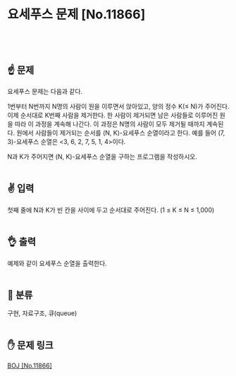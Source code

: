 # 요세푸스 문제 [No.11866] <p dir="auto">
<br></br>

## :point_up: 문제
요세푸스 문제는 다음과 같다.

1번부터 N번까지 N명의 사람이 원을 이루면서 앉아있고, 양의 정수 K(≤ N)가 주어진다. 이제 순서대로 K번째 사람을 제거한다. 한 사람이 제거되면 남은 사람들로 이루어진 원을 따라 이 과정을 계속해 나간다. 이 과정은 N명의 사람이 모두 제거될 때까지 계속된다. 원에서 사람들이 제거되는 순서를 (N, K)-요세푸스 순열이라고 한다. 예를 들어 (7, 3)-요세푸스 순열은 <3, 6, 2, 7, 5, 1, 4>이다.

N과 K가 주어지면 (N, K)-요세푸스 순열을 구하는 프로그램을 작성하시오.
<br></br>

## :v: 입력
첫째 줄에 N과 K가 빈 칸을 사이에 두고 순서대로 주어진다. (1 ≤ K ≤ N ≤ 1,000)
<br></br>
## :ok_hand: 출력
예제와 같이 요세푸스 순열을 출력한다.
<br></br>
## :metal: 분류
구현, 자료구조, 큐(queue)
<br></br>
## :hand: 문제 링크
<a href="https://www.acmicpc.net/problem/11866" rel="nofollow">BOJ [No.11866]</a></p>
